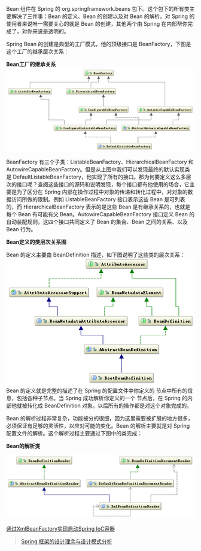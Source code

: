 Bean 组件在 Spring 的 org.springframework.beans 包下。这个包下的所有类主要解决了三件事：Bean 的定义、Bean 的创建以及对 Bean 的解析。对 Spring 的使用者来说唯一需要关心的就是 Bean 的创建，其他两个由 Spring 在内部帮你完成了，对你来说是透明的。

Spring Bean 的创建是典型的工厂模式，他的顶级接口是 BeanFactory，下图是这个工厂的继承层次关系：    

**Bean工厂的继承关系**
![](https://raw.githubusercontent.com/arthinking/arthinking.github.io/master/images/2014/12/20141224-spring002.png)

BeanFactory 有三个子类：ListableBeanFactory、HierarchicalBeanFactory 和 AutowireCapableBeanFactory。但是从上图中我们可以发现最终的默认实现类是 DefaultListableBeanFactory，他实现了所有的接口。那为何要定义这么多层次的接口呢？查阅这些接口的源码和说明发现，每个接口都有他使用的场合，它主要是为了区分在 Spring 内部在操作过程中对象的传递和转化过程中，对对象的数据访问所做的限制。例如 ListableBeanFactory 接口表示这些 Bean 是可列表的，而 HierarchicalBeanFactory 表示的是这些 Bean 是有继承关系的，也就是每个 Bean 有可能有父 Bean。AutowireCapableBeanFactory 接口定义 Bean 的自动装配规则。这四个接口共同定义了 Bean 的集合、Bean 之间的关系、以及 Bean 行为。    

**Bean定义的类层次关系图**    

Bean 的定义主要由 BeanDefinition 描述，如下图说明了这些类的层次关系：
![](https://raw.githubusercontent.com/arthinking/arthinking.github.io/master/images/2014/12/20141224-spring003.png)
Bean 的定义就是完整的描述了在 Spring 的配置文件中你定义的 <bean/> 节点中所有的信息，包括各种子节点。当 Spring 成功解析你定义的一个 <bean/> 节点后，在 Spring 的内部他就被转化成 BeanDefinition 对象。以后所有的操作都是对这个对象完成的。

Bean 的解析过程非常复杂，功能被分的很细，因为这里需要被扩展的地方很多，必须保证有足够的灵活性，以应对可能的变化。Bean 的解析主要就是对 Spring 配置文件的解析。这个解析过程主要通过下图中的类完成：    

**Bean的解析类**
    
![](https://raw.githubusercontent.com/arthinking/arthinking.github.io/master/images/2014/12/20141224-spring004.png)

[通过XmlBeanFactory实现启动Spring IoC容器](https://github.com/arthinking/java-code/blob/master/src/main/java/me/arthinking/spring/ioc/BeanFactoryTest.java "通过XmlBeanFactory实现启动Spring IoC容器")

> [Spring 框架的设计理念与设计模式分析](http://www.ibm.com/developerworks/cn/java/j-lo-spring-principle/ "Spring 框架的设计理念与设计模式分析") 